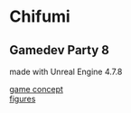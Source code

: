 # Chifumi  

## Gamedev Party 8

made with Unreal Engine 4.7.8

[game concept](http://piratepad.net/chifumi)  
[figures](https://docs.google.com/spreadsheets/d/17CWbvKhvHnBCg1WZ5QB0q-GAChZP4R8xrTr4Agvj5XE/edit#gid=0)  